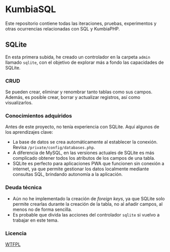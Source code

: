 # KumbiaSQL
Este repositorio contiene todas las iteraciones, pruebas, experimentos y otras ocurrencias relacionadas con SQL y KumbiaPHP.

## SQLite
En esta primera subida, he creado un controlador en la carpeta `admin` llamado `sqlite`, con el objetivo de explorar más a fondo las capacidades de SQLite.

### CRUD
Se pueden crear, eliminar y renombrar tanto tablas como sus campos. Además, es posible crear, borrar y actualizar registros, así como visualizarlos.

### Conocimientos adquiridos
Antes de este proyecto, no tenía experiencia con SQLite. Aquí algunos de los aprendizajes clave:
- La base de datos se crea automáticamente al establecer la conexión. Revisa `/private/config/databases.php`.
- A diferencia de MySQL, en las versiones actuales de SQLite es más complicado obtener todos los atributos de los campos de una tabla.
- SQLite es perfecto para aplicaciones PWA que funcionen sin conexión a internet, ya que permite gestionar los datos localmente mediante consultas SQL, brindando autonomía a la aplicación.

### Deuda técnica
- Aún no he implementado la creación de *foreign keys*, ya que SQLite solo permite crearlas durante la creación de la tabla, no al añadir campos, al menos no de forma sencilla.
- Es probable que divida las acciones del controlador `sqlite` si vuelvo a trabajar en este tema.

### Licencia
[WTFPL](http://www.wtfpl.net/)
